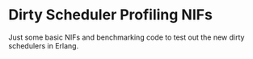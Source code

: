Dirty Scheduler Profiling NIFs
==============================

Just some basic NIFs and benchmarking code to test out the new dirty
schedulers in Erlang.
